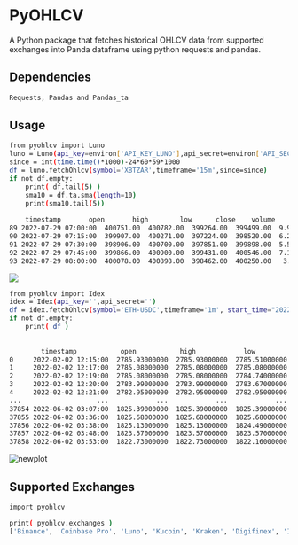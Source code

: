 # PyOHLCV
A Python package that fetches historical OHLCV data from supported exchanges into Panda dataframe using python requests and pandas.

## Dependencies
```sh
Requests, Pandas and Pandas_ta
```

## Usage

```sh
from pyohlcv import Luno
luno = Luno(api_key=environ['API_KEY_LUNO'],api_secret=environ['API_SECRET_LUNO'])
since = int(time.time()*1000)-24*60*59*1000
df = luno.fetchOhlcv(symbol='XBTZAR',timeframe='15m',since=since)
if not df.empty: 
	print( df.tail(5) )
	sma10 = df.ta.sma(length=10)
	print(sma10.tail(5))
	
	timestamp       open       high        low      close    volume
89 2022-07-29 07:00:00  400751.00  400782.00  399264.00  399499.00  9.950004
90 2022-07-29 07:15:00  399907.00  400271.00  397224.00  398520.00  6.288367
91 2022-07-29 07:30:00  398906.00  400700.00  397851.00  399898.00  5.567731
92 2022-07-29 07:45:00  399866.00  400900.00  399431.00  400546.00  7.194648
93 2022-07-29 08:00:00  400078.00  400898.00  398462.00  400250.00   3.88822

```

<img src="https://user-images.githubusercontent.com/100917638/181716949-3f48ef53-923e-4d9d-9ec6-9358fc8bed0f.png">

```sh
from pyohlcv import Idex
idex = Idex(api_key='',api_secret='')
df = idex.fetchOhlcv(symbol='ETH-USDC',timeframe='1m', start_time="2022-02-02T14:15:00+02:00", end_time="2022-06-02T05:59:59+02:00")
if not df.empty: 
	print( df )
  
  
		timestamp           open           high            low          close      volume  sequence
0     2022-02-02 12:15:00  2785.93000000  2785.93000000  2785.51000000  2785.51000000  0.18000000     67671
1     2022-02-02 12:17:00  2785.08000000  2785.08000000  2785.08000000  2785.08000000  0.11000000     67673
2     2022-02-02 12:19:00  2785.08000000  2785.08000000  2784.74000000  2784.74000000  0.18000000     67675
3     2022-02-02 12:20:00  2783.99000000  2783.99000000  2783.67000000  2783.67000000  0.13000000     67677
4     2022-02-02 12:21:00  2782.95000000  2782.95000000  2782.95000000  2782.95000000  0.21000000     67678
...                   ...            ...            ...            ...            ...         ...       ...
37854 2022-06-02 03:07:00  1825.39000000  1825.39000000  1825.39000000  1825.39000000  0.17000000    284605
37855 2022-06-02 03:36:00  1825.68000000  1825.68000000  1825.68000000  1825.68000000  0.08000000    284606
37856 2022-06-02 03:38:00  1825.13000000  1825.13000000  1824.49000000  1824.49000000  0.20000000    284608
37857 2022-06-02 03:48:00  1823.57000000  1823.57000000  1823.57000000  1823.57000000  0.18000000    284609
37858 2022-06-02 03:53:00  1822.73000000  1822.73000000  1822.16000000  1822.16000000  0.17000000    284612


```

![newplot](https://user-images.githubusercontent.com/100917638/181715844-40490e2e-ee52-4175-bbd5-23fb985834d9.png)


## Supported Exchanges
```sh
import pyohlcv

print( pyohlcv.exchanges )
['Binance', 'Coinbase Pro', 'Luno', 'Kucoin', 'Kraken', 'Digifinex', 'Idex']

```



